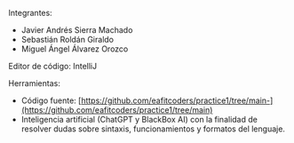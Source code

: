 Integrantes:
- Javier Andrés Sierra Machado
- Sebastián Roldán Giraldo
- Miguel Ángel Álvarez Orozco

Editor de código: IntelliJ

Herramientas:
- Código fuente:  [https://github.com/eafitcoders/practice1/tree/main-](https://github.com/eafitcoders/practice1/tree/main)
- Inteligencia artificial (ChatGPT y BlackBox AI) con la finalidad de resolver dudas sobre sintaxis, funcionamientos y formatos del lenguaje.
